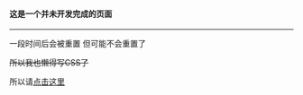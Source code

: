 #### 这是一个并未开发完成的页面

---

一段时间后会被重置 但可能不会重置了

~~所以我也懒得写CSS了~~

所以请[点击这里](http://signedz.github.io/index/index.html)
